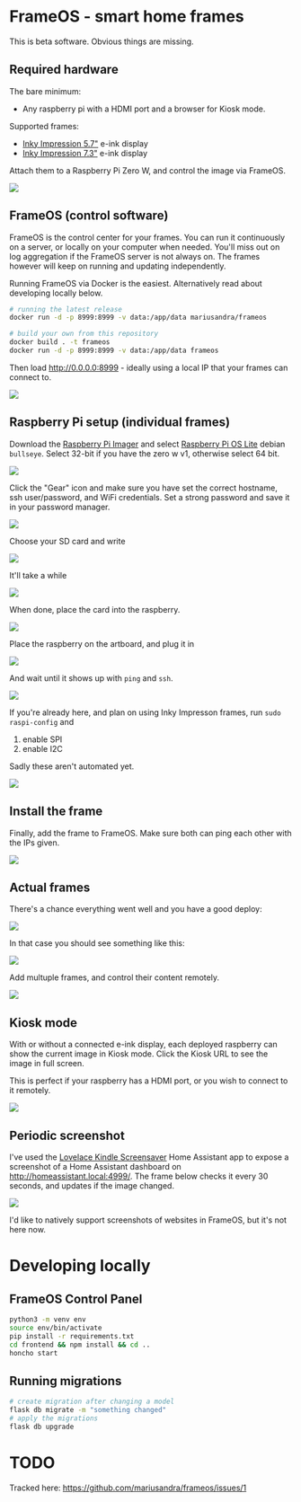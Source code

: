 # FrameOS - smart home frames

This is beta software. Obvious things are missing.

## Required hardware 

The bare minimum: 

- Any raspberry pi with a HDMI port and a browser for Kiosk mode.

Supported frames:

- [Inky Impression 5.7"](https://shop.pimoroni.com/products/inky-impression-5-7?variant=32298701324371) e-ink display
- [Inky Impression 7.3"](https://shop.pimoroni.com/products/inky-impression-7-3?variant=40512683376723) e-ink display

Attach them to a Raspberry Pi Zero W, and control the image via FrameOS.

![](https://mariusandra.com/frameos/images/0-frames.jpeg)


## FrameOS (control software)

FrameOS is the control center for your frames. You can run it
continuously on a server, or locally on your computer when needed. You'll miss out on log aggregation if the FrameOS server is not always on. The frames however will keep on running and updating independently.

Running FrameOS via Docker is the easiest. Alternatively read about developing locally below.

```bash
# running the latest release
docker run -d -p 8999:8999 -v data:/app/data mariusandra/frameos

# build your own from this repository
docker build . -t frameos
docker run -d -p 8999:8999 -v data:/app/data frameos
```

Then load http://0.0.0.0:8999 - ideally using a local IP that your frames can connect to.

![](https://mariusandra.com/frameos/images/7-docker-fast-frameos.gif)


## Raspberry Pi setup (individual frames)

Download the [Raspberry Pi Imager](https://www.raspberrypi.com/software/) and select [Raspberry Pi OS Lite](https://www.raspberrypi.org/downloads/raspberry-pi-os/) debian `bullseye`. Select 32-bit if you have the zero w v1, otherwise select 64 bit.

![](https://mariusandra.com/frameos/images/1-os-raspberry-lite.gif)

Click the "Gear" icon and make sure you have set the correct hostname, ssh user/password, and WiFi credentials. Set a strong password and save it in your password manager.

![](https://mariusandra.com/frameos/images/2-config-settings.gif)

Choose your SD card and write

![](https://mariusandra.com/frameos/images/3-storage-write.gif)

It'll take a while

![](https://mariusandra.com/frameos/images/4-wait-wait-wait.gif)

When done, place the card into the raspberry.

![](https://mariusandra.com/frameos/images/13-sdcard.gif)

Place the raspberry on the artboard, and plug it in

![](https://mariusandra.com/frameos/images/14-wire.gif)

And wait until it shows up with `ping` and `ssh`.

![](https://mariusandra.com/frameos/images/6-success.gif)

If you're already here, and plan on using Inky Impresson frames, run `sudo raspi-config` and

1. enable SPI
2. enable I2C

Sadly these aren't automated yet.

![](https://mariusandra.com/frameos/images/10-raspi-config.gif)

## Install the frame

Finally, add the frame to FrameOS. Make sure both can ping each other with the IPs given.

![](https://mariusandra.com/frameos/images/8-deploy-frame.gif)


## Actual frames

There's a chance everything went well and you have a good deploy:

![](https://mariusandra.com/frameos/images/11-good-deploy.gif)

In that case you should see something like this:

![](https://mariusandra.com/frameos/images/12-parrot.gif?)

Add multuple frames, and control their content remotely. 

![](https://mariusandra.com/frameos/images/15-multiple.gif)

## Kiosk mode

With or without a connected e-ink display, each deployed raspberry can show the current image in Kiosk mode. Click the Kiosk URL to see the image in full screen. 

This is perfect if your raspberry has a HDMI port, or you wish to connect to it remotely.

![](https://mariusandra.com/frameos/images/9-kiosk-mode.gif)

## Periodic screenshot

I've used the [Lovelace Kindle Screensaver](https://github.com/sibbl/hass-lovelace-kindle-screensaver) Home Assistant app to expose a screenshot of a Home Assistant dashboard on http://homeassistant.local:4999/. The frame below checks it every 30 seconds, and updates if the image changed.

![](https://mariusandra.com/frameos/images/16-wall.jpg)

I'd like to natively support screenshots of websites in FrameOS, but it's not here now.

# Developing locally

## FrameOS Control Panel


```bash
python3 -m venv env
source env/bin/activate
pip install -r requirements.txt
cd frontend && npm install && cd ..
honcho start
```

## Running migrations

```bash
# create migration after changing a model
flask db migrate -m "something changed"
# apply the migrations
flask db upgrade
```

# TODO

Tracked here: https://github.com/mariusandra/frameos/issues/1
